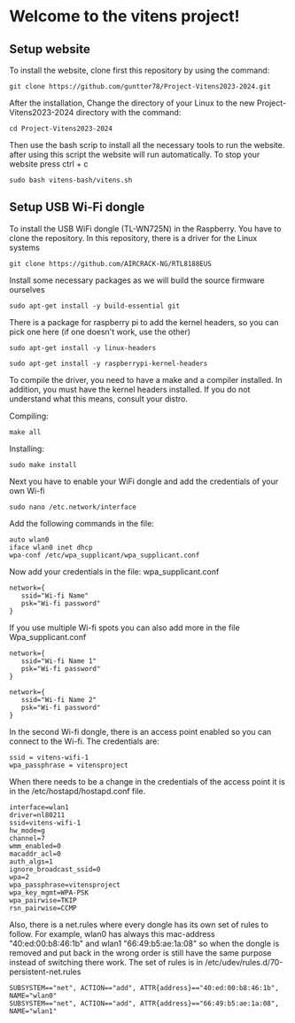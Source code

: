 # Welcome to the vitens project!

## Setup website
To install the website, clone first this repository by using the command:
```
git clone https://github.com/guntter78/Project-Vitens2023-2024.git
```
After the installation, Change the directory of your Linux to the new Project-Vitens2023-2024 directory with the command:
```
cd Project-Vitens2023-2024
```
Then use the bash scrip to install all the necessary tools to run the website.
after using this script the website will run automatically. To stop your website press ctrl + c
```
sudo bash vitens-bash/vitens.sh
```

## Setup USB Wi-Fi dongle
To install the USB WiFi dongle (TL-WN725N) in the Raspberry. You have to clone the repository.
In this repository, there is a driver for the Linux systems
```
git clone https://github.com/AIRCRACK-NG/RTL8188EUS
```

Install some necessary packages as we will build the source firmware ourselves
```
sudo apt-get install -y build-essential git
```

There is a package for raspberry pi to add the kernel headers, so you can pick one here (if one doesn't work, use the other)
```
sudo apt-get install -y linux-headers
```
```
sudo apt-get install -y raspberrypi-kernel-headers
```

To compile the driver, you need to have a make and a compiler installed. In addition, you must have the kernel headers installed. If you do not understand what this means, consult your distro.

Compiling:
```
make all
```

Installing:
```
sudo make install
```

Next you have to enable your WiFi dongle and add the credentials of your own Wi-fi
```
sudo nano /etc.network/interface
```

Add the following commands in the file:
```
auto wlan0
iface wlan0 inet dhcp
wpa-conf /etc/wpa_supplicant/wpa_supplicant.conf
```

Now add your credentials in the file: wpa_supplicant.conf
```
network={
   ssid="Wi-fi Name"
   psk="Wi-fi password"
}
```

If you use multiple Wi-fi spots you can also add more in the file Wpa_supplicant.conf
```
network={
   ssid="Wi-fi Name 1"
   psk="Wi-fi password"
}

network={
   ssid="Wi-fi Name 2"
   psk="Wi-fi password"
}
```

In the second Wi-fi dongle, there is an access point enabled so you can connect to the Wi-fi.
The credentials are:
```
ssid = vitens-wifi-1
wpa_passphrase = vitensproject
```

When there needs to be a change in the credentials of the access point it is in the /etc/hostapd/hostapd.conf file. 
```
interface=wlan1
driver=nl80211
ssid=vitens-wifi-1
hw_mode=g
channel=7
wmm_enabled=0
macaddr_acl=0
auth_algs=1
ignore_broadcast_ssid=0
wpa=2
wpa_passphrase=vitensproject
wpa_key_mgmt=WPA-PSK
wpa_pairwise=TKIP
rsn_pairwise=CCMP
```
Also, there is a net.rules where every dongle has its own set of rules to follow.
For example, wlan0 has always this mac-address "40:ed:00:b8:46:1b" and wlan1 "66:49:b5:ae:1a:08" so when the dongle is removed and put back in the wrong order is still have the same purpose instead of switching there work.
The set of rules is in  /etc/udev/rules.d/70-persistent-net.rules     
```
SUBSYSTEM=="net", ACTION=="add", ATTR{address}=="40:ed:00:b8:46:1b", NAME="wlan0"
SUBSYSTEM=="net", ACTION=="add", ATTR{address}=="66:49:b5:ae:1a:08", NAME="wlan1"
```



